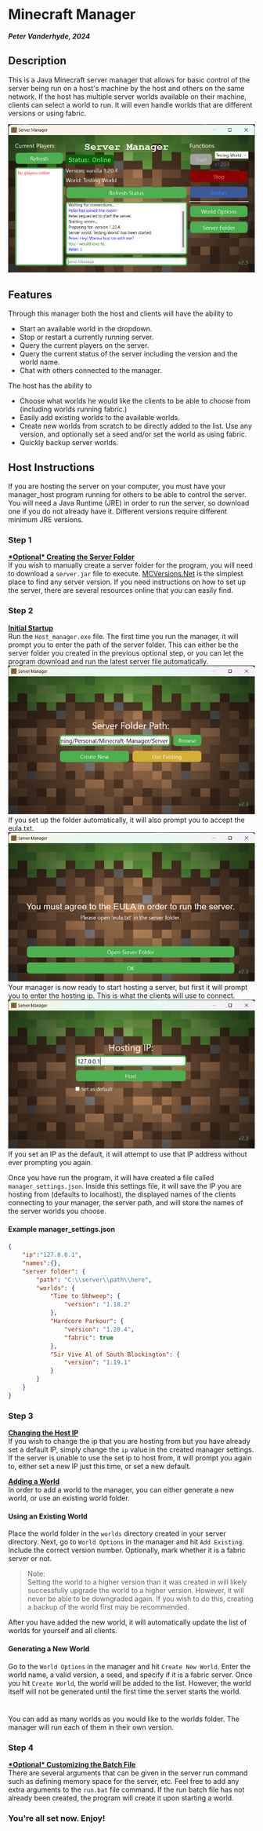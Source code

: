 # Minecraft Manager
***Peter Vanderhyde, 2024***

## Description
This is a Java Minecraft server manager that allows for basic control of the server being run on a host's machine by the host and others on the same network. If the host has multiple server worlds available on their machine, clients can select a world to run. It will even handle worlds that are different versions or using fabric.
  
![Manager Window](Images/window.png)

## Features
Through this manager both the host and clients will have the ability to
- Start an available world in the dropdown.
- Stop or restart a currently running server.
- Query the current players on the server.
- Query the current status of the server including the version and the world name.
- Chat with others connected to the manager.
  
The host has the ability to
- Choose what worlds he would like the clients to be able to choose from (including worlds running fabric.)
- Easily add existing worlds to the available worlds.
- Create new worlds from scratch to be directly added to the list. Use any version, and optionally set a seed and/or set the world as using fabric.
- Quickly backup server worlds.

## Host Instructions
If you are hosting the server on your computer, you must have your manager_host program running for others to be able to control the server. You will need a Java Runtime (JRE) in order to run the server, so download one if you do not already have it. Different versions require different minimum JRE versions.
  
### Step 1
**<u>\*Optional\* Creating the Server Folder</u>**  
If you wish to manually create a server folder for the program, you will need to download a `server.jar` file to execute. [MCVersions.Net](https://mcversions.net/) is the simplest place to find any server version. If you need instructions on how to set up the server, there are several resources online that you can easily find.

### Step 2
**<u>Initial Startup</u>**  
Run the `Host_manager.exe` file. The first time you run the manager, it will prompt you to enter the path of the server folder. This can either be the server folder you created in the previous optional step, or you can let the program download and run the latest server file automatically.
![Server Path Prompt Image](Images/server_path.png)  
If you set up the folder automatically, it will also prompt you to accept the eula.txt.
![EULA Image](Images/eula.png)  
Your manager is now ready to start hosting a server, but first it will prompt you to enter the hosting ip. This is what the clients will use to connect.
![IP Prompt Image](Images/ip.png)  
If you set an IP as the default, it will attempt to use that IP address without ever prompting you again.
  
Once you have run the program, it will have created a file called `manager_settings.json`. Inside this settings file, it will save the IP you are hosting from (defaults to localhost), the displayed names of the clients connecting to your manager, the server path, and will store the names of the server worlds you choose. 

#### Example manager_settings.json
``` json
{
    "ip":"127.0.0.1",
    "names":{},
    "server folder": {
        "path": "C:\\server\\path\\here",
        "worlds": {
            "Time to Shhweep": {
                "version": "1.18.2"
            },
            "Hardcore Parkour": {
                "version": "1.20.4",
                "fabric": true
            },
            "Sir Vive Al of South Blockington": {
                "version": "1.19.1"
            }
        }
    }
}
```

### Step 3
**<u>Changing the Host IP</u>**  
If you wish to change the ip that you are hosting from but you have already set a default IP, simply change the `ip` value in the created manager settings. If the server is unable to use the set ip to host from, it will prompt you again to, either set a new IP just this time, or set a new default.

**<u>Adding a World</u>**  
In order to add a world to the manager, you can either generate a new world, or use an existing world folder.

#### Using an Existing World
Place the world folder in the `worlds` directory created in your server directory. Next, go to `World Options` in the manager and hit `Add Existing`. Include the correct version number. Optionally, mark whether it is a fabric server or not.

> Note:  
Setting the world to a higher version than it was created in will likely successfully upgrade the world to a higher version. However, it will never be able to be downgraded again. If you wish to do this, creating a backup of the world first may be recommended.  

After you have added the new world, it will automatically update the list of worlds for yourself and all clients.

#### Generating a New World
Go to the `World Options` in the manager and hit `Create New World`. Enter the world name, a valid version, a seed, and specify if it is a fabric server. Once you hit `Create World`, the world will be added to the list. However, the world itself will not be generated until the first time the server starts the world.

#
  
You can add as many worlds as you would like to the worlds folder. The manager will run each of them in their own version.

### Step 4
**<u>\*Optional\* Customizing the Batch File</u>**  
There are several arguments that can be given in the server run command such as defining memory space for the server, etc. Feel free to add any extra arguments to the `run.bat` file command. If the run batch file has not already been created, the program will create it upon starting a world. 

### You're all set now. Enjoy!